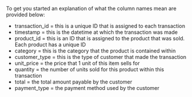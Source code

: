 To get you started an explanation of what the column names mean are provided below:

- transaction_id = this is a unique ID that is assigned to each transaction
- timestamp = this is the datetime at which the transaction was made
- product_id = this is an ID that is assigned to the product that was sold. Each product has a unique ID
- category = this is the category that the product is contained within
- customer_type = this is the type of customer that made the transaction
- unit_price = the price that 1 unit of this item sells for
- quantity = the number of units sold for this product within this transaction
- total = the total amount payable by the customer
- payment_type = the payment method used by the customer
